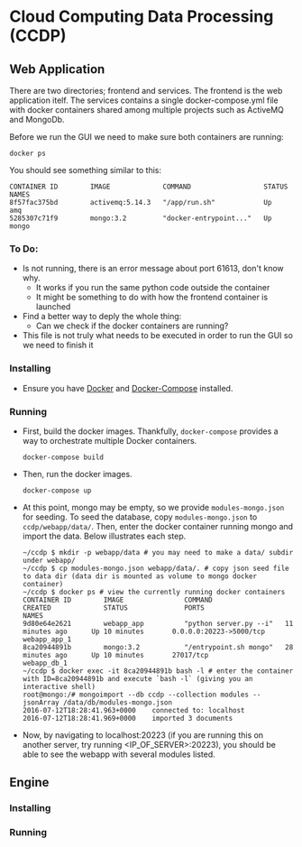 # Cloud Computing Data Processing (CCDP)

## Web Application

  There are two directories; frontend and services.  The frontend is the web
application itelf.  The services contains a single docker-compose.yml file with
docker containers shared among multiple projects such as ActiveMQ and MongoDb.

  Before we run the GUI we need to make sure both containers are running:

  ```
  docker ps
  ```
  You should see something similar to this:
  
```
CONTAINER ID        IMAGE             COMMAND                  STATUS   NAMES
8f57fac375bd        activemq:5.14.3   "/app/run.sh"            Up       amq
5285307c71f9        mongo:3.2         "docker-entrypoint..."   Up       mongo
```

### To Do:
- Is not running, there is an error message about port 61613, don't know why. 
    - It works if you run the same python code outside the container
    - It might be something to do with how the frontend container is launched
- Find a better way to deply the whole thing:
    - Can we check if the docker containers are running?
- This file is not truly what needs to be executed in order to run the GUI so we need to finish it





### Installing

- Ensure you have [Docker]() and [Docker-Compose]() installed.

### Running

- First, build the docker images. Thankfully, `docker-compose` provides a way to orchestrate multiple Docker containers.

    ```
    docker-compose build
    ```

- Then, run the docker images.

    ```
    docker-compose up
    ```

- At this point, mongo may be empty, so we provide `modules-mongo.json` for seeding. To seed the database, copy `modules-mongo.json` to `ccdp/webapp/data/`. Then, enter the docker container running mongo and import the data. Below illustrates each step.

    ```
    ~/ccdp $ mkdir -p webapp/data # you may need to make a data/ subdir under webapp/
    ~/ccdp $ cp modules-mongo.json webapp/data/. # copy json seed file to data dir (data dir is mounted as volume to mongo docker container)
    ~/ccdp $ docker ps # view the currently running docker containers
    CONTAINER ID        IMAGE               COMMAND                  CREATED             STATUS              PORTS                     NAMES
    9d80e64e2621        webapp_app          "python server.py --i"   11 minutes ago      Up 10 minutes       0.0.0.0:20223->5000/tcp   webapp_app_1
    8ca20944891b        mongo:3.2           "/entrypoint.sh mongo"   28 minutes ago      Up 10 minutes       27017/tcp                 webapp_db_1
    ~/ccdp $ docker exec -it 8ca20944891b bash -l # enter the container with ID=8ca20944891b and execute `bash -l` (giving you an interactive shell)
    root@mongo:/# mongoimport --db ccdp --collection modules --jsonArray /data/db/modules-mongo.json
    2016-07-12T18:28:41.963+0000	connected to: localhost
    2016-07-12T18:28:41.969+0000	imported 3 documents
    ```

- Now, by navigating to localhost:20223 (if you are running this on another server, try running <IP_OF_SERVER>:20223), you should be able to see the webapp with several modules listed.

## Engine

### Installing

### Running
